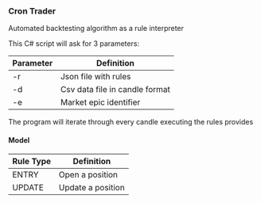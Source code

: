 ### Cron Trader
Automated backtesting algorithm as a rule interpreter

This C# script will ask for 3 parameters:

| Parameter|   Definition                     |
|----------|----------------------------------|
| -r       |  Json file with rules            |
| -d       |  Csv data file in candle format  |
| -e       |  Market epic identifier          |

The program will iterate through every candle executing the rules provides

#### Model

| Rule Type|   Definition        |
|----------|---------------------|
| ENTRY    |  Open a position    |
| UPDATE   |  Update a position  |
